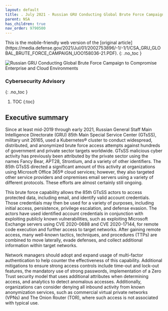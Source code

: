 ```yaml
---
layout: default
title: . July 2021 - Russian GRU Conducting Global Brute Force Campaign to Compromise Enterprise and Cloud Environments
parent: NSA 
has_children: true
nav_order: 9790500
---
```

<style>
.dont-break-out {
  /* These are technically the same, but use both */
  overflow-wrap: break-word;
  word-wrap: break-word;

     -ms-word-break: break-all;
  /* This is the dangerous one in WebKit, as it breaks things wherever */
  word-break: break-all;
  /* Instead use this non-standard one: */
  word-break: break-word;
}

.youtube-container {
    position: relative;
    width: 100%;
    height: 0;
    padding-bottom: 56.25%;
}
.youtube-video {
    position: absolute;
    top: 0;
    left: 0;
    width: 100%;
    height: 100%;
}

</style>

<div class="dont-break-out" markdown="1">
This is the mobile-friendly web version of the [original article](https://media.defense.gov/2021/Jul/01/2002753896/-1/-1/1/CSA_GRU_GLOBAL_BRUTE_FORCE_CAMPAIGN_UOO158036-21.PDF).
{: .no_toc }

![Russian GRU Conducting Global Brute Force Campaign to Compromise Enterprise and Cloud Environments](https://statics.bsafes.com/images/publications/CSA_GRU_GLOBAL_BRUTE_FORCE_CAMPAIGN_UOO158036-21-8.png)


### Cybersecurity Advisory
{: .no_toc }


1. TOC
{:toc}

## Executive summary
Since at least mid-2019 through early 2021, Russian General Staff Main Intelligence Directorate (GRU) 85th Main Special Service Center (GTsSS), military unit 26165, used a Kubernetes® cluster to conduct widespread, distributed, and anonymized brute force access attempts against hundreds of government and private sector targets worldwide. GTsSS malicious cyber activity has previously been attributed by the private sector using the names Fancy Bear, APT28, Strontium, and a variety of other identifiers. The 85th GTsSS directed a significant amount of this activity at organizations using Microsoft Office 365® cloud services; however, they also targeted other service providers and onpremises email servers using a variety of different protocols. These efforts are almost certainly still ongoing.

This brute force capability allows the 85th GTsSS actors to access protected data, including email, and identify valid account credentials. Those credentials may then be used for a variety of purposes, including initial access, persistence, privilege escalation, and defense evasion. The actors have used identified account credentials in conjunction with exploiting publicly known vulnerabilities, such as exploiting Microsoft Exchange servers using CVE 2020-0688 and CVE 2020-17144, for remote code execution and further access to target networks. After gaining remote access, many well-known tactics, techniques, and procedures (TTPs) are combined to move laterally, evade defenses, and collect additional information within target networks.

Network managers should adopt and expand usage of multi-factor authentication to help counter the effectiveness of this capability. Additional mitigations to ensure strong access controls include time-out and lock-out features, the mandatory use of strong passwords, implementation of a Zero Trust security model that uses additional attributes when determining access, and analytics to detect anomalous accesses. Additionally, organizations can consider denying all inbound activity from known anonymization services, such as commercial virtual private networks (VPNs) and The Onion Router (TOR), where such access is not associated with typical use.

</div>
